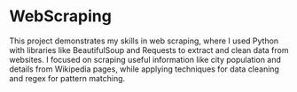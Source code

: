 # WebScraping
This project demonstrates my skills in web scraping, where I used Python with libraries like BeautifulSoup and Requests to extract and clean data from websites. I focused on scraping useful information like city population and details from Wikipedia pages, while applying techniques for data cleaning and regex for pattern matching.
